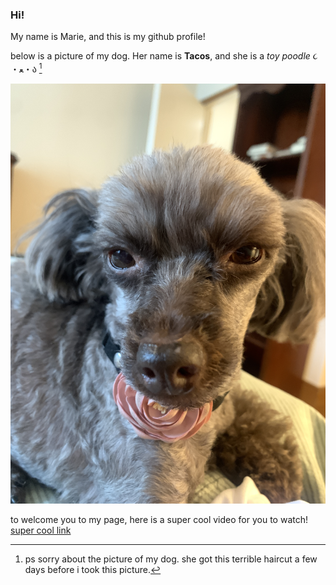 ### Hi!
My name is Marie, and this is my github profile! 

below is a picture of my dog. Her name is **Tacos**, and she is a *toy poodle* ૮ ・ﻌ・ა [^2]

![alt text](tacos.JPG)

to welcome you to my page, here is a super cool video for you to watch! 
[super cool link](https://www.youtube.com/watch?v=XB3EQrj1maw)

[^2]: ps sorry about the picture of my dog. she got this terrible haircut a few days before i took this picture. 

<!--
**mariesheets/mariesheets** is a ✨ _special_ ✨ repository because its `README.md` (this file) appears on your GitHub profile.

Here are some ideas to get you started:

- 🔭 I’m currently working on ...
- 🌱 I’m currently learning ...
- 👯 I’m looking to collaborate on ...
- 🤔 I’m looking for help with ...
- 💬 Ask me about ...
- 📫 How to reach me: ...
- 😄 Pronouns: ...
- ⚡ Fun fact: ...
-->
